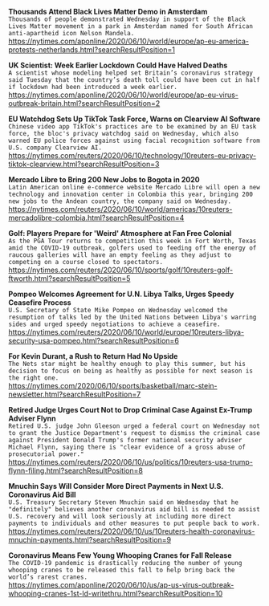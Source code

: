 **Thousands Attend Black Lives Matter Demo in Amsterdam**\
`Thousands of people demonstrated Wednesday in support of the Black Lives Matter movement in a park in Amsterdam named for South African anti-apartheid icon Nelson Mandela.`\
https://nytimes.com/aponline/2020/06/10/world/europe/ap-eu-america-protests-netherlands.html?searchResultPosition=1

**UK Scientist: Week Earlier Lockdown Could Have Halved Deaths**\
`A scientist whose modeling helped set Britain’s coronavirus strategy said Tuesday that the country’s death toll could have been cut in half if lockdown had been introduced a week earlier.`\
https://nytimes.com/aponline/2020/06/10/world/europe/ap-eu-virus-outbreak-britain.html?searchResultPosition=2

**EU Watchdog Sets Up TikTok Task Force, Warns on Clearview AI Software**\
`Chinese video app TikTok's practices are to be examined by an EU task force, the bloc's privacy watchdog said on Wednesday, which also warned EU police forces against using facial recognition software from U.S. company Clearview AI.`\
https://nytimes.com/reuters/2020/06/10/technology/10reuters-eu-privacy-tiktok-clearview.html?searchResultPosition=3

**Mercado Libre to Bring 200 New Jobs to Bogota in 2020**\
`Latin American online e-commerce website Mercado Libre will open a new technology and innovation center in Colombia this year, bringing 200 new jobs to the Andean country, the company said on Wednesday. `\
https://nytimes.com/reuters/2020/06/10/world/americas/10reuters-mercadolibre-colombia.html?searchResultPosition=4

**Golf: Players Prepare for 'Weird' Atmosphere at Fan Free Colonial**\
`As the PGA Tour returns to competition this week in Fort Worth, Texas amid the COVID-19 outbreak, golfers used to feeding off the energy of raucous galleries will have an empty feeling as they adjust to competing on a course closed to spectators.`\
https://nytimes.com/reuters/2020/06/10/sports/golf/10reuters-golf-ftworth.html?searchResultPosition=5

**Pompeo Welcomes Agreement for U.N. Libya Talks, Urges Speedy Ceasefire Process**\
`U.S. Secretary of State Mike Pompeo on Wednesday welcomed the resumption of talks led by the United Nations between Libya's warring sides and urged speedy negotiations to achieve a ceasefire.`\
https://nytimes.com/reuters/2020/06/10/world/europe/10reuters-libya-security-usa-pompeo.html?searchResultPosition=6

**For Kevin Durant, a Rush to Return Had No Upside**\
`The Nets star might be healthy enough to play this summer, but his decision to focus on being as healthy as possible for next season is the right one.`\
https://nytimes.com/2020/06/10/sports/basketball/marc-stein-newsletter.html?searchResultPosition=7

**Retired Judge Urges Court Not to Drop Criminal Case Against Ex-Trump Adviser Flynn**\
`Retired U.S. judge John Gleeson urged a federal court on Wednesday not to grant the Justice Department's request to dismiss the criminal case against President Donald Trump's former national security adviser Michael Flynn, saying there is "clear evidence of a gross abuse of prosecutorial power."`\
https://nytimes.com/reuters/2020/06/10/us/politics/10reuters-usa-trump-flynn-filing.html?searchResultPosition=8

**Mnuchin Says Will Consider More Direct Payments in Next U.S. Coronavirus Aid Bill**\
`U.S. Treasury Secretary Steven Mnuchin said on Wednesday that he "definitely" believes another coronavirus aid bill is needed to assist U.S. recovery and will look seriously at including more direct payments to individuals and other measures to put people back to work.`\
https://nytimes.com/reuters/2020/06/10/us/10reuters-health-coronavirus-mnuchin-payments.html?searchResultPosition=9

**Coronavirus Means Few Young Whooping Cranes for Fall Release**\
`The COVID-19 pandemic is drastically reducing the number of young whooping cranes to be released this fall to help bring back the world’s rarest cranes.`\
https://nytimes.com/aponline/2020/06/10/us/ap-us-virus-outbreak-whooping-cranes-1st-ld-writethru.html?searchResultPosition=10

